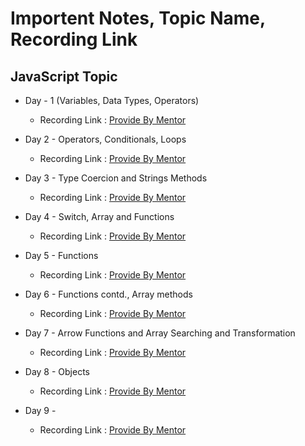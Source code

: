 # Importent Notes, Topic Name, Recording Link 

## JavaScript Topic 
- Day - 1 (Variables, Data Types, Operators)
    - Recording Link : [Provide By Mentor](https://www.youtube.com/watch?v=cfZdsYXAtiw)

- Day 2 - Operators, Conditionals, Loops
    - Recording Link : [Provide By Mentor](https://www.youtube.com/watch?v=PBoQqPxCvUI)

- Day 3 - Type Coercion and Strings Methods
    - Recording Link : [Provide By Mentor](https://www.youtube.com/watch?v=xL-Zbfam2yw)

- Day 4 - Switch, Array and Functions
    - Recording Link : [Provide By Mentor](https://www.youtube.com/watch?v=XaI50wITCCM)

- Day 5 - Functions
    - Recording Link : [Provide By Mentor](https://www.youtube.com/watch?v=2vh-dE9sjZs)

- Day 6 - Functions contd., Array methods
    - Recording Link : [Provide By Mentor](https://www.youtube.com/watch?v=kVvdv6jPDQ4)

- Day 7 - Arrow Functions and Array Searching and Transformation
    - Recording Link : [Provide By Mentor](https://www.youtube.com/watch?v=NrwzEhppbBc)

- Day 8 - Objects
    - Recording Link : [Provide By Mentor](https://www.youtube.com/watch?v=F7PWVlhmMWE)

- Day 9 - 
    - Recording Link : [Provide By Mentor]()
